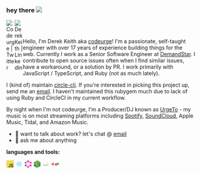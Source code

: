 ### hey there <img src="https://media.giphy.com/media/hvRJCLFzcasrR4ia7z/giphy.gif" width="25px">

<a href="https://twitter.com/codeurge">
  <img align="left" alt="Codeurge | Twitter" width="22px" src="https://raw.githubusercontent.com/peterthehan/peterthehan/master/assets/twitter.svg" />
</a>
<a href="https://www.linkedin.com/in/derekkeith/">
  <img align="left" alt="Derek Keith | LinkedIn" width="22px" src="https://raw.githubusercontent.com/peterthehan/peterthehan/master/assets/linkedin.svg" />
</a>
<br />

<br />

Hello, I'm Derek Keith aka [codeurge](https://codeurge.com)! I'm a passionate, self-taught engineer with over 17 years of experience building things for the web. Currently I work as a Senior Software Engineer at [DemandStar](https://demandstar.com). I contribute to open source issues often when I find similar issues, have a workaround, or a solution by PR. I work primarily with JavaScript / TypeScript, and Ruby (not as much lately).

I (kind of) maintain [circle-cli](https://github.com/circle-cli/circle-cli). If you're interested in picking this project up, send me an [email](mailto:derek@codeurge.com). I haven't maintained this rubygem much due to lack of using Ruby and CircleCI in my current workflow.

By night when I'm not codeurge, I'm a Producer/DJ known as [UrgeTo](https://urge.to) - my music is on most streaming platforms including [Spotify](https://open.spotify.com/artist/3poCrXZxqq5WwKTTdQKcj9), [SoundCloud](https://soundcloud.com/urgetomusic), Apple Music, Tidal, and Amazon Music.
  
- 💼 want to talk about work? let's chat @ [email](mailto:derek@codeurge.com)
- 💬 ask me about anything

**languages and tools:**  

<code><img height="20" src="https://raw.githubusercontent.com/github/explore/80688e429a7d4ef2fca1e82350fe8e3517d3494d/topics/javascript/javascript.png"></code>
<code><img height="20" src="https://raw.githubusercontent.com/github/explore/80688e429a7d4ef2fca1e82350fe8e3517d3494d/topics/react/react.png"></code>
<code><img height="20" src="https://raw.githubusercontent.com/github/explore/5c058a388828bb5fde0bcafd4bc867b5bb3f26f3/topics/graphql/graphql.png"></code>
<code><img height="20" src="https://raw.githubusercontent.com/github/explore/80688e429a7d4ef2fca1e82350fe8e3517d3494d/topics/nodejs/nodejs.png"></code>
<code><img height="20" src="https://raw.githubusercontent.com/github/explore/80688e429a7d4ef2fca1e82350fe8e3517d3494d/topics/mysql/mysql.png"></code>
<code><img height="20" src="https://raw.githubusercontent.com/github/explore/80688e429a7d4ef2fca1e82350fe8e3517d3494d/topics/git/git.png"></code>

